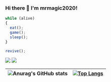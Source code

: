 ### Hi there 👋 I'm mrmagic2020!

``` js
while (alive)
{
  eat();
  game();
  sleep();
}

revive();
```

[![](https://img.shields.io/badge/Game-Minecraft%20Bedrock-green?style=for-the-badge&logo=microsoft)](https://minecraft.net) [![](https://img.shields.io/badge/Game-OpenRCT2-orange?style=for-the-badge&logo=steam)](https://openrct2.org)

|![Anurag's GitHub stats](https://github-readme-stats.vercel.app/api?username=mrmagic2020&count-private=true&show_icons=true&hide_border=true&theme=transparent&custom_title=My%20GitHub%20Stats) | [![Top Langs](https://github-readme-stats.vercel.app/api/top-langs/?username=mrmagic2020&layout=compact&langs_count=8&theme=transparent&hide_border=true)](https://github.com/anuraghazra/github-readme-stats)|
| ------------- | ------------- |
